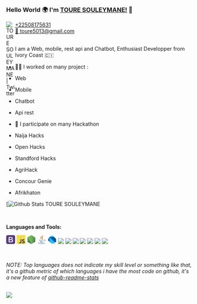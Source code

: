 ### Hello World 🌍 I'm [TOURE SOULEYMANE!](https://github.com/toure5013) 👋


<a href="tel:+2250708175631">
  <img align="left" alt="TOURE SOULEYMANE | Twitter" width="24px" src="/assets/whatsapp.png"/> +22508175631
</a> 
<br />

<a href="mailto:toure5013@gmail.com">
   📧 toure5013@gmail.com
</a> 

<br />
<br />

I am a Web, mobile, rest api and Chatbot, Enthusiast Developper from Ivory Coast 
🇨🇮

- 👨‍💻 I worked on many project : 
- Web
- Mobile
- Chatbot
- Api rest


- 🥇 I participate on many Hackathon
- Naija Hacks
- Open Hacks
- Standford Hacks
- AgriHack
- Concour Genie
- Afrikhaton

<!-- <img align="center" src="https://github-readme-stats.vercel.app/api?username=SOULEYMANE&show_icons=true&include_all_commits=true&theme=algolia" alt="Anurag's github stats"/> -->

[![Github Stats TOURE SOULEYMANE](https://github-readme-stats.vercel.app/api?username=toure5013&show_icons=true&include_all_commits=true&theme=algolia)


<br/>

**Languages and Tools:**

<code><img height="24px" src="https://raw.githubusercontent.com/github/explore/80688e429a7d4ef2fca1e82350fe8e3517d3494d/topics/bootstrap/bootstrap.png"></code>
<code><img height="24px" src="https://raw.githubusercontent.com/github/explore/80688e429a7d4ef2fca1e82350fe8e3517d3494d/topics/javascript/javascript.png"></code>
<code><img height="24px" src="https://raw.githubusercontent.com/github/explore/80688e429a7d4ef2fca1e82350fe8e3517d3494d/topics/nodejs/nodejs.png"></code>
<code><img height="24px" src="https://raw.githubusercontent.com/github/explore/80688e429a7d4ef2fca1e82350fe8e3517d3494d/topics/java/java.png"></code>
<code><img height="24px" src="https://raw.githubusercontent.com/github/explore/80688e429a7d4ef2fca1e82350fe8e3517d3494d/topics/dart/dart.png"></code>
<code><img height="24px" src="./assets/docker.png"></code>
<code><img height="24px" src="./assets/flutter.png"></code>
<code><img height="24px" src="./assets/adonis.svg"></code>
<code><img height="24px" src="./assets/mongo.png"></code>
<code><img height="24px" src="./assets/mysql.png"></code>
<code><img height="24px" src="./assets/chat-bot.png"></code>
<code><img height="24px" src="./assets/caprover.png"></code>

<br/>

*NOTE: Top languages does not indicate my skill level or something like that, it's a github metric of which languages i have the most code on github, it's a new feature of [github-readme-stats](https://github.com/toure5013/github-readme-stats)*

<br/>

<img align="left" src="https://github-readme-stats.vercel.app/api/top-langs/?username=toure5013&layout=compact&theme=algolia"/>
